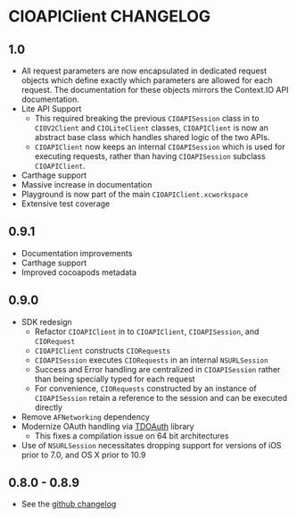 # CIOAPIClient CHANGELOG

## 1.0

* All request parameters are now encapsulated in dedicated request objects which define exactly which parameters are allowed for each request. The documentation for these objects mirrors the Context.IO API documentation.
* Lite API Support
  - This required breaking the previous `CIOAPISession` class in to `CIOV2Client` and `CIOLiteClient` classes, `CIOAPIClient` is now an abstract base class which handles shared logic of the two APIs.
  - `CIOAPIClient` now keeps an internal `CIOAPISession` which is used for executing requests, rather than having `CIOAPISession` subclass `CIOAPIClient`.
* Carthage support
* Massive increase in documentation
* Playground is now part of the main `CIOAPIClient.xcworkspace`
* Extensive test coverage

## 0.9.1

* Documentation improvements
* Carthage support
* Improved cocoapods metadata

## 0.9.0

* SDK redesign
    - Refactor `CIOAPIClient` in to `CIOAPIClient`, `CIOAPISession`, and `CIORequest`
    - `CIOAPIClient` constructs `CIORequests`
    - `CIOAPISession` executes `CIORequests` in an internal `NSURLSession`
    - Success and Error handling are centralized in `CIOAPISession` rather than being specially typed for each request
    - For convenience, `CIORequests` constructed by an instance of `CIOAPISession` retain a reference to the session and can be executed directly
* Remove `AFNetworking` dependency
* Modernize OAuth handling via [TDOAuth](https://github.com/tweetdeck/tdoauth) library
    - This fixes a compilation issue on 64 bit architectures
* Use of `NSURLSession` necessitates dropping support for versions of iOS prior to 7.0, and OS X prior to 10.9

## 0.8.0 - 0.8.9

* See the [github changelog](https://github.com/contextio/contextio-ios/commits/0.8.9)